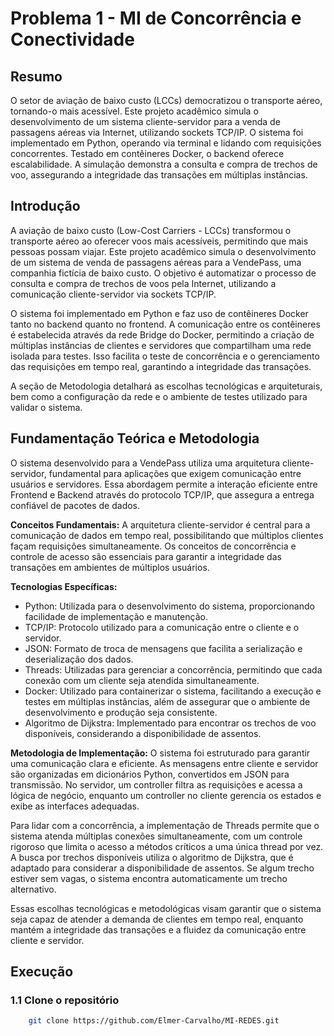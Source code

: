 # Problema 1 - MI de Concorrência e Conectividade

## Resumo
O setor de aviação de baixo custo (LCCs) democratizou o transporte aéreo, tornando-o mais acessível. Este projeto acadêmico simula o desenvolvimento de um sistema cliente-servidor para a venda de passagens aéreas via Internet, utilizando sockets TCP/IP. O sistema foi implementado em Python, operando via terminal e lidando com requisições concorrentes. Testado em contêineres Docker, o backend oferece escalabilidade. A simulação demonstra a consulta e compra de trechos de voo, assegurando a integridade das transações em múltiplas instâncias.


## Introdução
A aviação de baixo custo (Low-Cost Carriers - LCCs) transformou o transporte aéreo ao oferecer voos mais acessíveis, permitindo que mais pessoas possam viajar. Este projeto acadêmico simula o desenvolvimento de um sistema de venda de passagens aéreas para a VendePass, uma companhia fictícia de baixo custo. O objetivo é automatizar o processo de consulta e compra de trechos de voos pela Internet, utilizando a comunicação cliente-servidor via sockets TCP/IP.

O sistema foi implementado em Python e faz uso de contêineres Docker tanto no backend quanto no frontend. A comunicação entre os contêineres é estabelecida através da rede Bridge do Docker, permitindo a criação de múltiplas instâncias de clientes e servidores que compartilham uma rede isolada para testes. Isso facilita o teste de concorrência e o gerenciamento das requisições em tempo real, garantindo a integridade das transações.

A seção de Metodologia detalhará as escolhas tecnológicas e arquiteturais, bem como a configuração da rede e o ambiente de testes utilizado para validar o sistema.


## Fundamentação Teórica e Metodologia
O sistema desenvolvido para a VendePass utiliza uma arquitetura cliente-servidor, fundamental para aplicações que exigem comunicação entre usuários e servidores. Essa abordagem permite a interação eficiente entre Frontend e Backend através do protocolo TCP/IP, que assegura a entrega confiável de pacotes de dados.

**Conceitos Fundamentais:** A arquitetura cliente-servidor é central para a comunicação de dados em tempo real, possibilitando que múltiplos clientes façam requisições simultaneamente. Os conceitos de concorrência e controle de acesso são essenciais para garantir a integridade das transações em ambientes de múltiplos usuários.

**Tecnologias Específicas:**

- Python: Utilizada para o desenvolvimento do sistema, proporcionando facilidade de implementação e manutenção.
- TCP/IP: Protocolo utilizado para a comunicação entre o cliente e o servidor.
- JSON: Formato de troca de mensagens que facilita a serialização e deserialização dos dados.
- Threads: Utilizadas para gerenciar a concorrência, permitindo que cada conexão com um cliente seja atendida simultaneamente.
- Docker: Utilizado para containerizar o sistema, facilitando a execução e testes em múltiplas instâncias, além de assegurar que o ambiente de desenvolvimento e produção seja consistente.
- Algoritmo de Dijkstra: Implementado para encontrar os trechos de voo disponíveis, considerando a disponibilidade de assentos.

**Metodologia de Implementação:** O sistema foi estruturado para garantir uma comunicação clara e eficiente. As mensagens entre cliente e servidor são organizadas em dicionários Python, convertidos em JSON para transmissão. No servidor, um controller filtra as requisições e acessa a lógica de negócio, enquanto um controller no cliente gerencia os estados e exibe as interfaces adequadas.

Para lidar com a concorrência, a implementação de Threads permite que o sistema atenda múltiplas conexões simultaneamente, com um controle rigoroso que limita o acesso a métodos críticos a uma única thread por vez. A busca por trechos disponíveis utiliza o algoritmo de Dijkstra, que é adaptado para considerar a disponibilidade de assentos. Se algum trecho estiver sem vagas, o sistema encontra automaticamente um trecho alternativo.

Essas escolhas tecnológicas e metodológicas visam garantir que o sistema seja capaz de atender a demanda de clientes em tempo real, enquanto mantém a integridade das transações e a fluidez da comunicação entre cliente e servidor.

## Execução
### 1.1 Clone o repositório 
```bash
    git clone https://github.com/Elmer-Carvalho/MI-REDES.git
